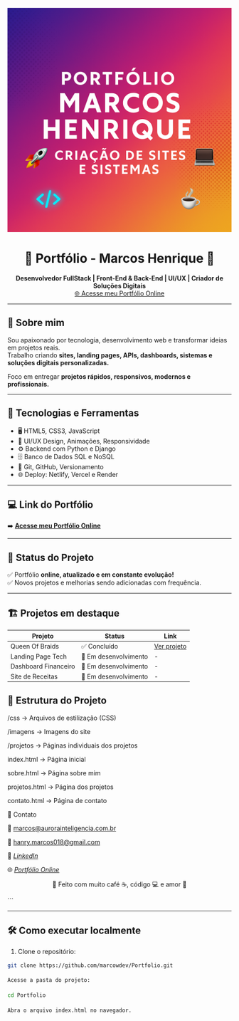 <p align="center">
  <img src="assets/banner.png" alt="Banner do Portfólio" />
</p>

<h1 align="center">🚀 Portfólio - Marcos Henrique 🚀</h1>

<p align="center">
  <b>Desenvolvedor FullStack | Front-End & Back-End | UI/UX | Criador de Soluções Digitais</b><br>
  <a href="https://portfoliomarcowdev.netlify.app" target="_blank">🌐 Acesse meu Portfólio Online</a>
</p>

---

## 🧠 Sobre mim

Sou apaixonado por tecnologia, desenvolvimento web e transformar ideias em projetos reais.  
Trabalho criando **sites, landing pages, APIs, dashboards, sistemas e soluções digitais personalizadas.**  

Foco em entregar **projetos rápidos, responsivos, modernos e profissionais.**  

---

## 🚀 Tecnologias e Ferramentas

- 🖥️ HTML5, CSS3, JavaScript
- 🎨 UI/UX Design, Animações, Responsividade
- ⚙️ Backend com Python e Django
- 🗄️ Banco de Dados SQL e NoSQL
- 🐙 Git, GitHub, Versionamento
- 🌐 Deploy: Netlify, Vercel e Render

---

## 💻 Link do Portfólio

➡️ **[Acesse meu Portfólio Online](https://portfoliomarcowdev.netlify.app)**  

---

## 📜 Status do Projeto

✅ Portfólio **online, atualizado e em constante evolução!**  
✅ Novos projetos e melhorias sendo adicionadas com frequência.  

---

## 🏗️ Projetos em destaque

| Projeto                    | Status                | Link               |
|----------------------------|-----------------------|--------------------|
| Queen Of Braids            | ✅ Concluído          | [Ver projeto](https://queen-of-braids.netlify.app) |
| Landing Page Tech          | 🔧 Em desenvolvimento | - |
| Dashboard Financeiro       | 🔧 Em desenvolvimento | - |
| Site de Receitas           | 🔧 Em desenvolvimento | - |


## 📁 Estrutura do Projeto

<p>/css → Arquivos de estilização (CSS)</p>
<p>/imagens → Imagens do site</p>
<p>/projetos → Páginas individuais dos projetos</p>
<p>index.html → Página inicial</p>
<p>sobre.html → Página sobre mim</p>
<p>projetos.html → Página dos projetos</p>
<p>contato.html → Página de contato</p>

<p>🤝 Contato</p>

📧 marcos@aurorainteligencia.com.br

📧 hanry.marcos018@gmail.com

💼 *[LinkedIn](https://www.linkedin.com/in/marcos-henrique-338554238)*

🌐 *[Portfólio Online](https://portfoliomarcowdev.netlify.app)*





<p align="center"> 🖤 Feito com muito café ☕, código 💻 e amor 🖤 </p> ```


---

## 🛠️ Como executar localmente

1. Clone o repositório:
```bash
git clone https://github.com/marcowdev/Portfolio.git

Acesse a pasta do projeto:

cd Portfolio

Abra o arquivo index.html no navegador.

